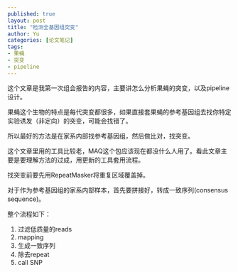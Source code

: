 ```yaml
---
published: true
layout: post
title: "检测全基因组突变"
author: Yu
categories: [论文笔记]
tags:
- 果蝇
- 突变
- pipeline
---
```


这个文章是我第一次组会报告的内容，主要讲怎么分析果蝇的突变，以及pipeline设计。

果蝇这个生物的特点是每代突变都很多，如果直接套果蝇的参考基因组去找你特定实验诱发（非定向）的突变，可能会找错了。

所以最好的方法是在家系内部找参考基因组，然后做比对，找突变。

这个文章里用的工具比较老，MAQ这个包应该现在都没什么人用了。看此文章主要是要理解方法的过成，用更新的工具套用流程。

找突变前要先用RepeatMasker将重复区域覆盖掉。

对于作为参考基因组的家系内部样本，首先要拼接好，转成一致序列(consensus sequence)。

整个流程如下：
1. 过滤低质量的reads
2. mapping
3. 生成一致序列
4. 除去repeat
5. call SNP
